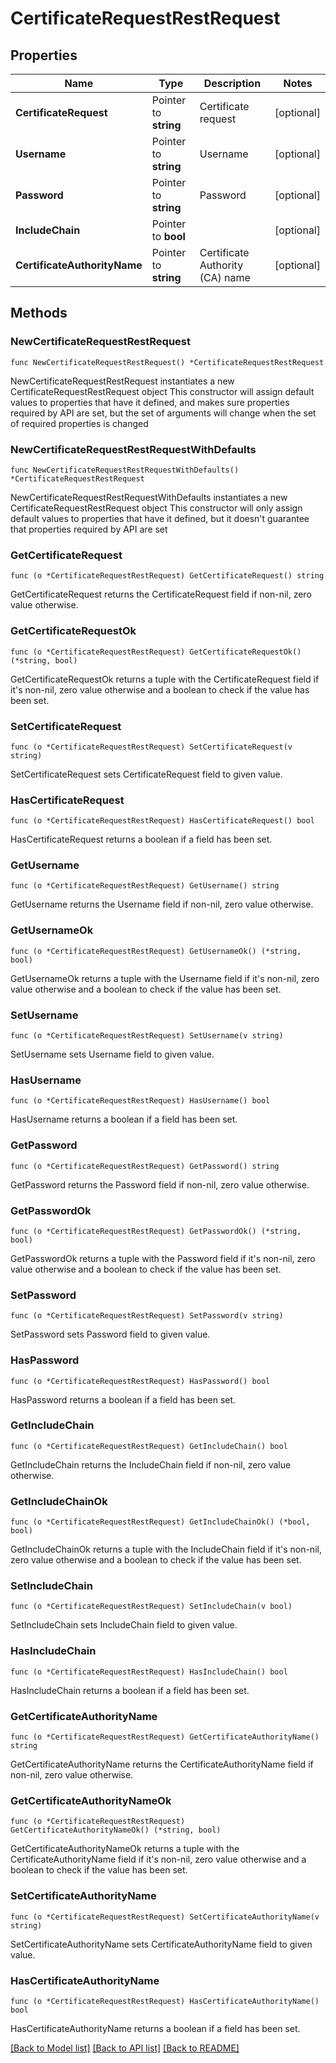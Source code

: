 # CertificateRequestRestRequest

## Properties

Name | Type | Description | Notes
------------ | ------------- | ------------- | -------------
**CertificateRequest** | Pointer to **string** | Certificate request | [optional] 
**Username** | Pointer to **string** | Username | [optional] 
**Password** | Pointer to **string** | Password | [optional] 
**IncludeChain** | Pointer to **bool** |  | [optional] 
**CertificateAuthorityName** | Pointer to **string** | Certificate Authority (CA) name | [optional] 

## Methods

### NewCertificateRequestRestRequest

`func NewCertificateRequestRestRequest() *CertificateRequestRestRequest`

NewCertificateRequestRestRequest instantiates a new CertificateRequestRestRequest object
This constructor will assign default values to properties that have it defined,
and makes sure properties required by API are set, but the set of arguments
will change when the set of required properties is changed

### NewCertificateRequestRestRequestWithDefaults

`func NewCertificateRequestRestRequestWithDefaults() *CertificateRequestRestRequest`

NewCertificateRequestRestRequestWithDefaults instantiates a new CertificateRequestRestRequest object
This constructor will only assign default values to properties that have it defined,
but it doesn't guarantee that properties required by API are set

### GetCertificateRequest

`func (o *CertificateRequestRestRequest) GetCertificateRequest() string`

GetCertificateRequest returns the CertificateRequest field if non-nil, zero value otherwise.

### GetCertificateRequestOk

`func (o *CertificateRequestRestRequest) GetCertificateRequestOk() (*string, bool)`

GetCertificateRequestOk returns a tuple with the CertificateRequest field if it's non-nil, zero value otherwise
and a boolean to check if the value has been set.

### SetCertificateRequest

`func (o *CertificateRequestRestRequest) SetCertificateRequest(v string)`

SetCertificateRequest sets CertificateRequest field to given value.

### HasCertificateRequest

`func (o *CertificateRequestRestRequest) HasCertificateRequest() bool`

HasCertificateRequest returns a boolean if a field has been set.

### GetUsername

`func (o *CertificateRequestRestRequest) GetUsername() string`

GetUsername returns the Username field if non-nil, zero value otherwise.

### GetUsernameOk

`func (o *CertificateRequestRestRequest) GetUsernameOk() (*string, bool)`

GetUsernameOk returns a tuple with the Username field if it's non-nil, zero value otherwise
and a boolean to check if the value has been set.

### SetUsername

`func (o *CertificateRequestRestRequest) SetUsername(v string)`

SetUsername sets Username field to given value.

### HasUsername

`func (o *CertificateRequestRestRequest) HasUsername() bool`

HasUsername returns a boolean if a field has been set.

### GetPassword

`func (o *CertificateRequestRestRequest) GetPassword() string`

GetPassword returns the Password field if non-nil, zero value otherwise.

### GetPasswordOk

`func (o *CertificateRequestRestRequest) GetPasswordOk() (*string, bool)`

GetPasswordOk returns a tuple with the Password field if it's non-nil, zero value otherwise
and a boolean to check if the value has been set.

### SetPassword

`func (o *CertificateRequestRestRequest) SetPassword(v string)`

SetPassword sets Password field to given value.

### HasPassword

`func (o *CertificateRequestRestRequest) HasPassword() bool`

HasPassword returns a boolean if a field has been set.

### GetIncludeChain

`func (o *CertificateRequestRestRequest) GetIncludeChain() bool`

GetIncludeChain returns the IncludeChain field if non-nil, zero value otherwise.

### GetIncludeChainOk

`func (o *CertificateRequestRestRequest) GetIncludeChainOk() (*bool, bool)`

GetIncludeChainOk returns a tuple with the IncludeChain field if it's non-nil, zero value otherwise
and a boolean to check if the value has been set.

### SetIncludeChain

`func (o *CertificateRequestRestRequest) SetIncludeChain(v bool)`

SetIncludeChain sets IncludeChain field to given value.

### HasIncludeChain

`func (o *CertificateRequestRestRequest) HasIncludeChain() bool`

HasIncludeChain returns a boolean if a field has been set.

### GetCertificateAuthorityName

`func (o *CertificateRequestRestRequest) GetCertificateAuthorityName() string`

GetCertificateAuthorityName returns the CertificateAuthorityName field if non-nil, zero value otherwise.

### GetCertificateAuthorityNameOk

`func (o *CertificateRequestRestRequest) GetCertificateAuthorityNameOk() (*string, bool)`

GetCertificateAuthorityNameOk returns a tuple with the CertificateAuthorityName field if it's non-nil, zero value otherwise
and a boolean to check if the value has been set.

### SetCertificateAuthorityName

`func (o *CertificateRequestRestRequest) SetCertificateAuthorityName(v string)`

SetCertificateAuthorityName sets CertificateAuthorityName field to given value.

### HasCertificateAuthorityName

`func (o *CertificateRequestRestRequest) HasCertificateAuthorityName() bool`

HasCertificateAuthorityName returns a boolean if a field has been set.


[[Back to Model list]](../README.md#documentation-for-models) [[Back to API list]](../README.md#documentation-for-api-endpoints) [[Back to README]](../README.md)


